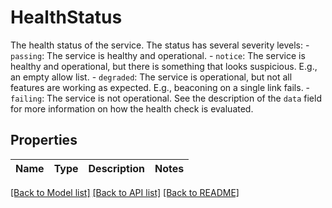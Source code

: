 # HealthStatus

The health status of the service. The status has several severity levels:  - `passing`: The service is healthy and operational. - `notice`: The service is healthy and operational, but there is something   that looks suspicious. E.g., an empty allow list. - `degraded`: The service is operational, but not all features are working   as expected. E.g., beaconing on a single link fails. - `failing`: The service is not operational.  See the description of the `data` field for more information on how the health check is evaluated. 

## Properties

Name | Type | Description | Notes
------------ | ------------- | ------------- | -------------

[[Back to Model list]](../README.md#documentation-for-models) [[Back to API list]](../README.md#documentation-for-api-endpoints) [[Back to README]](../README.md)


